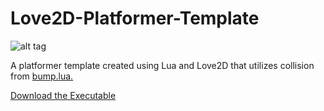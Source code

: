 # Love2D-Platformer-Template

![alt tag](http://i.imgur.com/J327D5p.gif)

A platformer template created using Lua and Love2D that utilizes collision from <a href='https://github.com/kikito/bump.lua'>bump.lua.</a>

<a href="https://drive.google.com/file/d/0B2tEJpz9c1gLVHpEbWptX2oyNnM/view?usp=sharing">Download the Executable</a>

